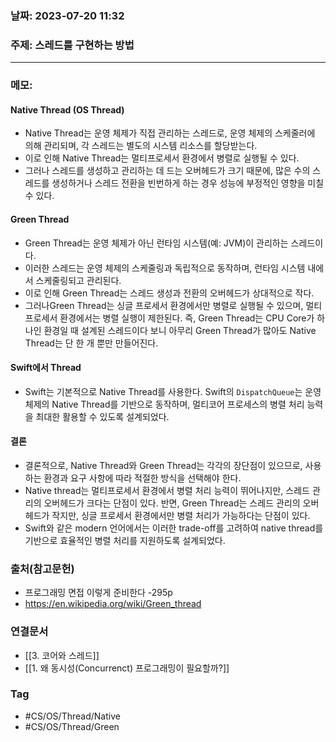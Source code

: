 ### 날짜: 2023-07-20 11:32

### 주제: 스레드를 구현하는 방법 
---
### 메모: 
#### Native Thread (OS Thread)
- Native Thread는 운영 체제가 직접 관리하는 스레드로, 운영 체제의 스케줄러에 의해 관리되며, 각 스레드는 별도의 시스템 리소스를 할당받는다. 
- 이로 인해 Native Thread는 멀티프로세서 환경에서 병렬로 실행될 수 있다. 
- 그러나 스레드를 생성하고 관리하는 데 드는 오버헤드가 크기 때문에, 많은 수의 스레드를 생성하거나 스레드 전환을 빈번하게 하는 경우 성능에 부정적인 영향을 미칠 수 있다. 
#### Green Thread 
- Green Thread는  운영 체제가 아닌 런타임 시스템(예: JVM)이 관리하는 스레드이다. 
- 이러한 스레드는 운영 체제의 스케줄링과 독립적으로 동작하며, 런타임 시스템 내에서 스케줄링되고 관리된다. 
- 이로 인해 Green Thread는  스레드 생성과 전환의 오버헤드가 상대적으로 작다. 
- 그러나Green Thread는  싱글 프로세서 환경에서만 병렬로 실행될 수 있으며, 멀티프로세서 환경에서는 병렬 실행이 제한된다. 즉, Green Thread는 CPU Core가 하나인 환경일 때 설계된 스레드이다 보니 아무리 Green Thread가 많아도 Native Thread는 단 한 개 뿐만 만들어진다. 
#### Swift에서 Thread
- Swift는 기본적으로 Native Thread를 사용한다. Swift의 `DispatchQueue`는 운영 체제의 Native Thread를 기반으로 동작하며, 멀티코어 프로세스의 병렬 처리 능력을 최대한 활용할 수 있도록 설계되었다. 
#### 결론
- 결론적으로, Native Thread와 Green Thread는 각각의 장단점이 있으므로, 사용하는 환경과 요구 사항에 따라 적절한 방식을 선택해야 한다.
- Native thread는 멀티프로세서 환경에서 병렬 처리 능력이 뛰어나지만, 스레드 관리의 오버헤드가 크다는 단점이 있다. 반면, Green Thread는 스레드 관리의 오버헤드가 작지만, 싱글 프로세서 환경에서만 병렬 처리가 가능하다는 단점이 있다.
- Swift와 같은 modern 언어에서는 이러한 trade-off를 고려하여 native thread를 기반으로 효율적인 병렬 처리를 지원하도록 설계되었다.

### 출처(참고문헌) 
- 프로그래밍 면접 이렇게 준비한다 -295p
- https://en.wikipedia.org/wiki/Green_thread

### 연결문서 
- [[3. 코어와 스레드]]
- [[1. 왜 동시성(Concurrenct) 프로그래밍이 필요할까?]]

### Tag
- #CS/OS/Thread/Native
- #CS/OS/Thread/Green